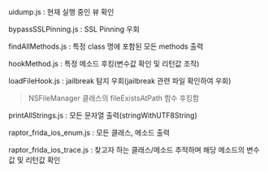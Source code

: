 uidump.js : 현재 실행 중인 뷰 확인



bypassSSLPinning.js : SSL Pinning 우회



findAllMethods.js : 특정 class 명에  포함된 모든 methods 출력



hookMethod.js : 특정 메소드 후킹(변수값 확인 및 리턴값 조작)



loadFileHook.js : jailbreak 탐지 우회(jailbreak 관련 파일 확인하여 우회)
  > NSFileManager 클래스의 fileExistsAtPath 함수 후킹함



printAllStrings.js : 모든 문자열 출력(stringWithUTF8String)



raptor_frida_ios_enum.js : 모든 클래스, 메소드 출력



raptor_frida_ios_trace.js : 찾고자 하는 클래스/메소드 추적하며 해당 메소드의 변수값 및 리턴값 확인
